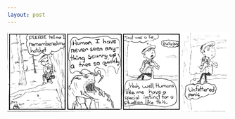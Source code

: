 ```yaml
---
layout: post
---
```


![strip](/images/posts/10.png "Never impresses the girls, but no point impressing them and then getting eaten, my day used to say.")
